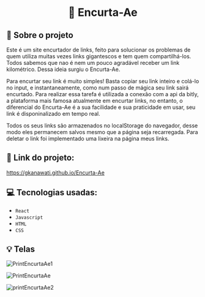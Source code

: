 <h1 align="center">
  🔗 Encurta-Ae
</h1>

## :rocket: Sobre o projeto

Este é um site encurtador de links, feito para solucionar os problemas de quem utiliza muitas vezes links gigantescos e tem quem compartilhá-los. Todos sabemos que nao é nem um pouco agradável receber um link kilométrico. Dessa ideia surgiu o Encurta-Ae.

Para encurtar seu link é muito simples! Basta copiar seu link inteiro e colá-lo no input, e instantaneamente, como num passo de mágica seu link sairá encurtado. Para realizar essa tarefa é utilizada a conexão com a api da bitly, a plataforma mais famosa atualmente em encurtar links, no entanto, o diferencial do Encurta-Ae é a sua facilidade e sua praticidade em usar, seu link é disponinalizado em tempo real.

Todos os seus links são armazenados no localStorage do navegador, desse modo eles permanecem salvos mesmo que a página seja recarregada. Para deletar o link foi implementado uma lixeira na página meus links.

## :link: Link do projeto:

<a href="https://gkanawati.github.io/Encurta-Ae" target="_blank">https://gkanawati.github.io/Encurta-Ae</a>

## :computer: Tecnologias usadas:

- `React`
- `Javascript`
- `HTML`
- `CSS`

## :bulb: Telas

![PrintEncurtaAe1](https://user-images.githubusercontent.com/87530595/158999694-fde4ff71-66ae-478f-b183-f26dd55c3e90.png)

![PrintEncurtaAe](https://user-images.githubusercontent.com/87530595/158999691-6d96cec5-6e73-429c-9448-3d1d78142613.png)

![printEncurtaAe2](https://user-images.githubusercontent.com/87530595/158999697-9f8c6d9b-9be5-4ff3-9881-7999ae04b9ce.png)

